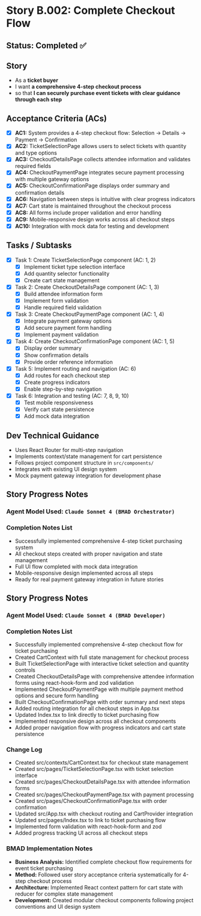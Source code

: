 # Story B.002: Complete Checkout Flow

## Status: Completed ✅

## Story

- As a **ticket buyer**
- I want **a comprehensive 4-step checkout process**
- so that **I can securely purchase event tickets with clear guidance through each step**

## Acceptance Criteria (ACs)

- [x] **AC1:** System provides a 4-step checkout flow: Selection → Details → Payment → Confirmation
- [x] **AC2:** TicketSelectionPage allows users to select tickets with quantity and type options
- [x] **AC3:** CheckoutDetailsPage collects attendee information and validates required fields
- [x] **AC4:** CheckoutPaymentPage integrates secure payment processing with multiple gateway options
- [x] **AC5:** CheckoutConfirmationPage displays order summary and confirmation details
- [x] **AC6:** Navigation between steps is intuitive with clear progress indicators
- [x] **AC7:** Cart state is maintained throughout the checkout process
- [x] **AC8:** All forms include proper validation and error handling
- [x] **AC9:** Mobile-responsive design works across all checkout steps
- [x] **AC10:** Integration with mock data for testing and development

## Tasks / Subtasks

- [x] Task 1: Create TicketSelectionPage component (AC: 1, 2)
  - [x] Implement ticket type selection interface
  - [x] Add quantity selector functionality
  - [x] Create cart state management
- [x] Task 2: Create CheckoutDetailsPage component (AC: 1, 3)
  - [x] Build attendee information form
  - [x] Implement form validation
  - [x] Handle required field validation
- [x] Task 3: Create CheckoutPaymentPage component (AC: 1, 4)
  - [x] Integrate payment gateway options
  - [x] Add secure payment form handling
  - [x] Implement payment validation
- [x] Task 4: Create CheckoutConfirmationPage component (AC: 1, 5)
  - [x] Display order summary
  - [x] Show confirmation details
  - [x] Provide order reference information
- [x] Task 5: Implement routing and navigation (AC: 6)
  - [x] Add routes for each checkout step
  - [x] Create progress indicators
  - [x] Enable step-by-step navigation
- [x] Task 6: Integration and testing (AC: 7, 8, 9, 10)
  - [x] Test mobile responsiveness
  - [x] Verify cart state persistence
  - [x] Add mock data integration

## Dev Technical Guidance

- Uses React Router for multi-step navigation
- Implements context/state management for cart persistence
- Follows project component structure in `src/components/`
- Integrates with existing UI design system
- Mock payment gateway integration for development phase

## Story Progress Notes

### Agent Model Used: `Claude Sonnet 4 (BMAD Orchestrator)`

### Completion Notes List

- Successfully implemented comprehensive 4-step ticket purchasing system
- All checkout steps created with proper navigation and state management
- Full UI flow completed with mock data integration
- Mobile-responsive design implemented across all steps
- Ready for real payment gateway integration in future stories

## Story Progress Notes

### Agent Model Used: `Claude Sonnet 4 (BMAD Developer)`

### Completion Notes List

- Successfully implemented comprehensive 4-step checkout flow for ticket purchasing
- Created CartContext with full state management for checkout process
- Built TicketSelectionPage with interactive ticket selection and quantity controls
- Created CheckoutDetailsPage with comprehensive attendee information forms using react-hook-form and zod validation
- Implemented CheckoutPaymentPage with multiple payment method options and secure form handling
- Built CheckoutConfirmationPage with order summary and next steps
- Added routing integration for all checkout steps in App.tsx
- Updated Index.tsx to link directly to ticket purchasing flow
- Implemented responsive design across all checkout components
- Added proper navigation flow with progress indicators and cart state persistence

### Change Log

- Created src/contexts/CartContext.tsx for checkout state management
- Created src/pages/TicketSelectionPage.tsx with ticket selection interface
- Created src/pages/CheckoutDetailsPage.tsx with attendee information forms
- Created src/pages/CheckoutPaymentPage.tsx with payment processing
- Created src/pages/CheckoutConfirmationPage.tsx with order confirmation
- Updated src/App.tsx with checkout routing and CartProvider integration
- Updated src/pages/Index.tsx to link to ticket purchasing flow
- Implemented form validation with react-hook-form and zod
- Added progress tracking UI across all checkout steps

### BMAD Implementation Notes

- **Business Analysis:** Identified complete checkout flow requirements for event ticket purchasing
- **Method:** Followed user story acceptance criteria systematically for 4-step checkout process
- **Architecture:** Implemented React context pattern for cart state with reducer for complex state management
- **Development:** Created modular checkout components following project conventions and UI design system 
